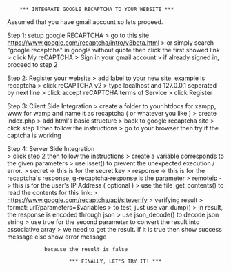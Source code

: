 
        
        
        *** INTEGRATE GOOGLE RECAPTCHA TO YOUR WEBSITE ***

Assumed that you have gmail account so lets proceed.

Step 1: setup google RECAPTCHA 
        > go to this site https://www.google.com/recaptcha/intro/v3beta.html
                > or simply search "google recaptcha" in google without quote then click the first showed link
        > click My reCAPTCHA
        > Sign in your gmail account
                > if already signed in, proceed to step 2

Step 2: Register your website
        > add label to your new site. example is recaptcha
        > click reCAPTCHA v2
        > type localhost and 127.0.0.1 seperated by next line 
        > click accept reCAPTCHA terms of Service 
        > click Register

Step 3: Client Side Integration
        > create a folder to your htdocs for xampp, www for wamp and name it as recaptcha 
        ( or whatever you like )
        > create index.php
        > add html's basic structure
        > back to google recaptcha site 
        > click step 1 then follow the instructions
        > go to your browser then try if the captcha is working

Step 4: Server Side Integration         
        > click step 2 then follow the instructions 
        > create a variable corresponds to the given parameters
                > use isset() to prevent the unexpected execution / error.
                > secret    -> this is for the secret key
                > response  -> this is for the recaptcha's response, g-recaptcha-response is the parameter
                > remoteip  -> this is for the user's IP Address ( optional )
        > use the file_get_contents() to read the contents for this link: 
                > https://www.google.com/recaptcha/api/siteverify
        > verifying result
                > format: url?parameters=$variables
                        > to test, just use var_dump()
                        > in result, the response is encoded through json 
                > use json_decode() to decode json string
                > use true for the second parameter to convert the result into associative array
                > we need to get the result. if it is true then show success message else show error message 

                because the result is false

                        *** FINALLY, LET'S TRY IT! ***
